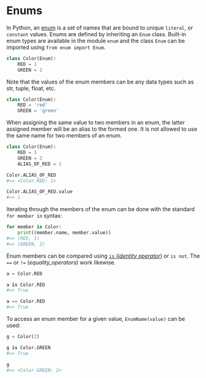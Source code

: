 # Enums <!-- omit in toc -->

In Python, an [enum][enum] is a set of names that are bound to unique `literal`,
or `constant` values. Enums are defined by inheriting an `Enum` class. Built-in
enum types are available in the module `enum` and the class `Enum` can be
imported using `from enum import Enum`.

```python
class Color(Enum):
    RED = 1
    GREEN = 2
```

Note that the values of the enum members can be any data types such as str,
tuple, float, etc.

```python
class Color(Enum):
    RED = 'red'
    GREEN = 'green'
```

When assigning the same value to two members in an enum, the latter assigned
member will be an alias to the formed one. It is not allowed to use the same
name for two members of an enum.

```python
class Color(Enum):
    RED = 1
    GREEN = 2
    ALIAS_OF_RED = 1

Color.ALIAS_OF_RED
#=> <Color.RED: 1>

Color.ALIAS_OF_RED.value
#=> 1
```

Iterating through the members of the enum can be done with the standard
`for member in` syntax:

```python
for member in Color:
    print((member.name, member.value))
#=> (RED, 1)
#=> (GREEN, 2)
```

Enum members can be compared using [`is` (_identity operator_)][is] or `is not`.
The `==` or `!=` (_equality_operators_) work likewise.

```python
a = Color.RED

a is Color.RED
#=> True

a == Color.RED
#=> True
```

To access an enum member for a given value, `EnumName(value)` can be used:

```python
g = Color(2)

g is Color.GREEN
#=> True

g
#=> <Color.GREEN: 2>
```

[enum]: https://docs.python.org/3/library/enum.html
[is]: https://www.w3schools.com/python/ref_keyword_is.asp
